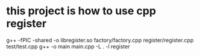 # this project is how to use cpp register
g++ -fPIC -shared -o libregister.so factory/factory.cpp register/register.cpp test/test.cpp
g++ -o main main.cpp -L . -l register
